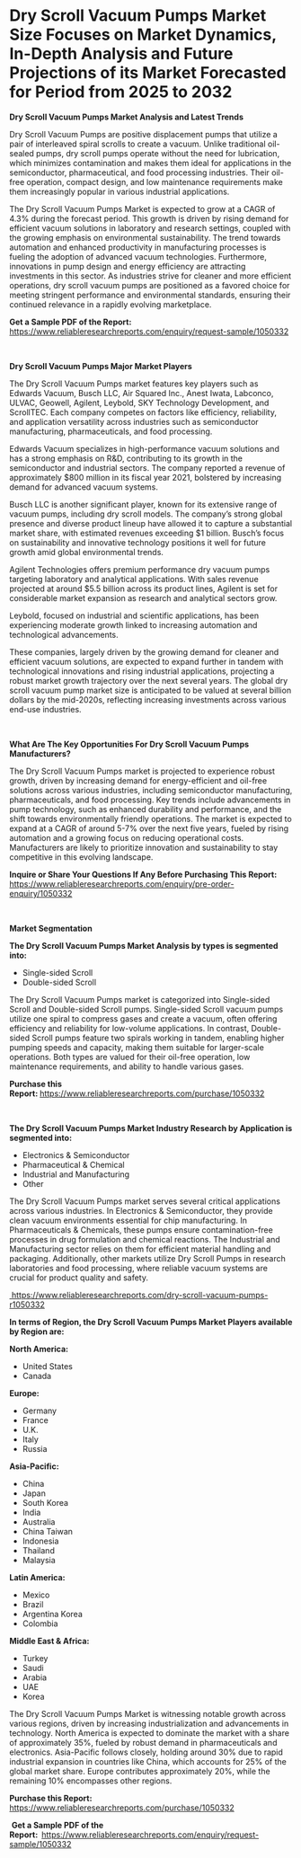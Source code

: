 <p><h1>Dry Scroll Vacuum Pumps Market Size Focuses on Market Dynamics, In-Depth Analysis and Future Projections of its Market Forecasted for Period from 2025 to 2032</h1></p><p><strong>Dry Scroll Vacuum Pumps Market Analysis and Latest Trends</strong></p>
<p><p>Dry Scroll Vacuum Pumps are positive displacement pumps that utilize a pair of interleaved spiral scrolls to create a vacuum. Unlike traditional oil-sealed pumps, dry scroll pumps operate without the need for lubrication, which minimizes contamination and makes them ideal for applications in the semiconductor, pharmaceutical, and food processing industries. Their oil-free operation, compact design, and low maintenance requirements make them increasingly popular in various industrial applications.</p><p>The Dry Scroll Vacuum Pumps Market is expected to grow at a CAGR of 4.3% during the forecast period. This growth is driven by rising demand for efficient vacuum solutions in laboratory and research settings, coupled with the growing emphasis on environmental sustainability. The trend towards automation and enhanced productivity in manufacturing processes is fueling the adoption of advanced vacuum technologies. Furthermore, innovations in pump design and energy efficiency are attracting investments in this sector. As industries strive for cleaner and more efficient operations, dry scroll vacuum pumps are positioned as a favored choice for meeting stringent performance and environmental standards, ensuring their continued relevance in a rapidly evolving marketplace.</p></p>
<p><strong>Get a Sample PDF of the Report:&nbsp;</strong> <a href="https://www.reliableresearchreports.com/enquiry/request-sample/1050332?utm_campaign=2098&utm_medium=2&utm_source=Github&utm_content=ia&utm_term=16042025&utm_id=dry-scroll-vacuum-pumps">https://www.reliableresearchreports.com/enquiry/request-sample/1050332</a></p>
<p>&nbsp;</p>
<p><strong>Dry Scroll Vacuum Pumps Major Market Players</strong></p>
<p><p>The Dry Scroll Vacuum Pumps market features key players such as Edwards Vacuum, Busch LLC, Air Squared Inc., Anest Iwata, Labconco, ULVAC, Geowell, Agilent, Leybold, SKY Technology Development, and ScrollTEC. Each company competes on factors like efficiency, reliability, and application versatility across industries such as semiconductor manufacturing, pharmaceuticals, and food processing.</p><p>Edwards Vacuum specializes in high-performance vacuum solutions and has a strong emphasis on R&D, contributing to its growth in the semiconductor and industrial sectors. The company reported a revenue of approximately $800 million in its fiscal year 2021, bolstered by increasing demand for advanced vacuum systems.</p><p>Busch LLC is another significant player, known for its extensive range of vacuum pumps, including dry scroll models. The company’s strong global presence and diverse product lineup have allowed it to capture a substantial market share, with estimated revenues exceeding $1 billion. Busch’s focus on sustainability and innovative technology positions it well for future growth amid global environmental trends.</p><p>Agilent Technologies offers premium performance dry vacuum pumps targeting laboratory and analytical applications. With sales revenue projected at around $5.5 billion across its product lines, Agilent is set for considerable market expansion as research and analytical sectors grow.</p><p>Leybold, focused on industrial and scientific applications, has been experiencing moderate growth linked to increasing automation and technological advancements. </p><p>These companies, largely driven by the growing demand for cleaner and efficient vacuum solutions, are expected to expand further in tandem with technological innovations and rising industrial applications, projecting a robust market growth trajectory over the next several years. The global dry scroll vacuum pump market size is anticipated to be valued at several billion dollars by the mid-2020s, reflecting increasing investments across various end-use industries.</p></p>
<p>&nbsp;</p>
<p><strong>What Are The Key Opportunities For Dry Scroll Vacuum Pumps Manufacturers?</strong></p>
<p><p>The Dry Scroll Vacuum Pumps market is projected to experience robust growth, driven by increasing demand for energy-efficient and oil-free solutions across various industries, including semiconductor manufacturing, pharmaceuticals, and food processing. Key trends include advancements in pump technology, such as enhanced durability and performance, and the shift towards environmentally friendly operations. The market is expected to expand at a CAGR of around 5-7% over the next five years, fueled by rising automation and a growing focus on reducing operational costs. Manufacturers are likely to prioritize innovation and sustainability to stay competitive in this evolving landscape.</p></p>
<p><strong>Inquire or Share Your Questions If Any Before Purchasing This Report:</strong> <a href="https://www.reliableresearchreports.com/enquiry/pre-order-enquiry/1050332?utm_campaign=2098&utm_medium=2&utm_source=Github&utm_content=ia&utm_term=16042025&utm_id=dry-scroll-vacuum-pumps">https://www.reliableresearchreports.com/enquiry/pre-order-enquiry/1050332</a></p>
<p>&nbsp;</p>
<p><strong>Market Segmentation</strong></p>
<p><strong>The Dry Scroll Vacuum Pumps Market Analysis by types is segmented into:</strong></p>
<p><ul><li>Single-sided Scroll</li><li>Double-sided Scroll</li></ul></p>
<p><p>The Dry Scroll Vacuum Pumps market is categorized into Single-sided Scroll and Double-sided Scroll pumps. Single-sided Scroll vacuum pumps utilize one spiral to compress gases and create a vacuum, often offering efficiency and reliability for low-volume applications. In contrast, Double-sided Scroll pumps feature two spirals working in tandem, enabling higher pumping speeds and capacity, making them suitable for larger-scale operations. Both types are valued for their oil-free operation, low maintenance requirements, and ability to handle various gases.</p></p>
<p><strong>Purchase this Report:&nbsp;</strong><a href="https://www.reliableresearchreports.com/purchase/1050332?utm_campaign=2098&utm_medium=2&utm_source=Github&utm_content=ia&utm_term=16042025&utm_id=dry-scroll-vacuum-pumps">https://www.reliableresearchreports.com/purchase/1050332</a></p>
<p>&nbsp;</p>
<p><strong>The Dry Scroll Vacuum Pumps Market Industry Research by Application is segmented into:</strong></p>
<p><ul><li>Electronics & Semiconductor</li><li>Pharmaceutical & Chemical</li><li>Industrial and Manufacturing</li><li>Other</li></ul></p>
<p><p>The Dry Scroll Vacuum Pumps market serves several critical applications across various industries. In Electronics & Semiconductor, they provide clean vacuum environments essential for chip manufacturing. In Pharmaceuticals & Chemicals, these pumps ensure contamination-free processes in drug formulation and chemical reactions. The Industrial and Manufacturing sector relies on them for efficient material handling and packaging. Additionally, other markets utilize Dry Scroll Pumps in research laboratories and food processing, where reliable vacuum systems are crucial for product quality and safety.</p></p>
<p><a href="https://www.reliableresearchreports.com/dry-scroll-vacuum-pumps-r1050332?utm_campaign=2098&utm_medium=2&utm_source=Github&utm_content=ia&utm_term=16042025&utm_id=dry-scroll-vacuum-pumps">&nbsp;https://www.reliableresearchreports.com/dry-scroll-vacuum-pumps-r1050332</a></p>
<p><strong>In terms of Region, the Dry Scroll Vacuum Pumps Market Players available by Region are:</strong></p>
<p>
    <p> <strong> North America: </strong>
        <ul>
            <li>United States</li>
            <li>Canada</li>
        </ul>
        </p> 
    <p> <strong> Europe: </strong>
        <ul>
            <li>Germany</li>
            <li>France</li>
            <li>U.K.</li>
            <li>Italy</li>
            <li>Russia</li>
        </ul>
        </p> 
    <p> <strong> Asia-Pacific: </strong>
        <ul>
            <li>China</li>
            <li>Japan</li>
            <li>South Korea</li>
            <li>India</li>
            <li>Australia</li>
            <li>China Taiwan</li>
            <li>Indonesia</li>
            <li>Thailand</li>
            <li>Malaysia</li>
        </ul>
        </p> 
    <p> <strong> Latin America: </strong>
        <ul>
            <li>Mexico</li>
            <li>Brazil</li>
            <li>Argentina Korea</li>
            <li>Colombia</li>
        </ul>
        </p> 
    <p> <strong> Middle East & Africa: </strong>
        <ul>
            <li>Turkey</li>
            <li>Saudi</li>
            <li>Arabia</li>
            <li>UAE</li>
            <li>Korea</li>
        </ul>
    </p>
    </p>
<p><p>The Dry Scroll Vacuum Pumps Market is witnessing notable growth across various regions, driven by increasing industrialization and advancements in technology. North America is expected to dominate the market with a share of approximately 35%, fueled by robust demand in pharmaceuticals and electronics. Asia-Pacific follows closely, holding around 30% due to rapid industrial expansion in countries like China, which accounts for 25% of the global market share. Europe contributes approximately 20%, while the remaining 10% encompasses other regions.</p></p>
<p><strong>Purchase this Report: </strong><a href="https://www.reliableresearchreports.com/purchase/1050332?utm_campaign=2098&utm_medium=2&utm_source=Github&utm_content=ia&utm_term=16042025&utm_id=dry-scroll-vacuum-pumps">https://www.reliableresearchreports.com/purchase/1050332</a></p>
<p>&nbsp;<strong>Get a Sample PDF of the Report:&nbsp;&nbsp;</strong><a href="https://www.reliableresearchreports.com/enquiry/request-sample/1050332?utm_campaign=2098&utm_medium=2&utm_source=Github&utm_content=ia&utm_term=16042025&utm_id=dry-scroll-vacuum-pumps">https://www.reliableresearchreports.com/enquiry/request-sample/1050332</a></p>
<p><strong></strong></p>
<p><p></p><p></p><p></p></p>